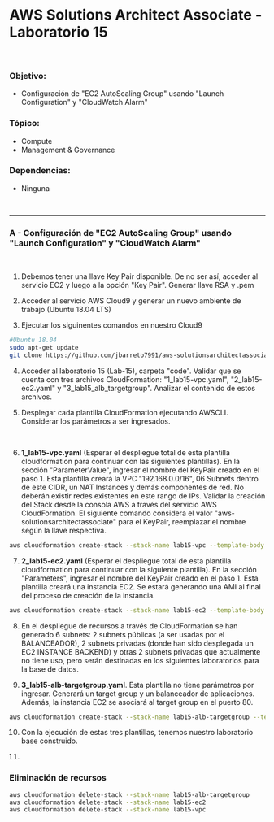 # AWS Solutions Architect Associate - Laboratorio 15

<br>

### Objetivo: 
* Configuración de "EC2 AutoScaling Group" usando "Launch Configuration" y "CloudWatch Alarm"

### Tópico:
* Compute
* Management & Governance

### Dependencias:
* Ninguna

<br>

---

### A - Configuración de "EC2 AutoScaling Group" usando "Launch Configuration" y "CloudWatch Alarm"


<br>

1. Debemos tener una llave Key Pair disponible. De no ser así, acceder al servicio EC2 y luego a la opción "Key Pair". Generar llave RSA y .pem 

2. Acceder al servicio AWS Cloud9 y generar un nuevo ambiente de trabajo (Ubuntu 18.04 LTS)

3. Ejecutar los siguinentes comandos en nuestro Cloud9

```bash
#Ubuntu 18.04
sudo apt-get update
git clone https://github.com/jbarreto7991/aws-solutionsarchitectassociate.git
```

4. Acceder al laboratorio 15 (Lab-15), carpeta "code". Validar que se cuenta con tres archivos CloudFormation: "1_lab15-vpc.yaml", "2_lab15-ec2.yaml" y "3_lab15_alb_targetgroup". Analizar el contenido de estos archivos.

5. Desplegar cada plantilla CloudFormation ejecutando AWSCLI. Considerar los parámetros a ser ingresados.

    <br>
6. **1_lab15-vpc.yaml** (Esperar el despliegue total de esta plantilla cloudformation para continuar con las siguientes plantillas). En la sección "ParameterValue", ingresar el nombre del KeyPair creado en el paso 1. Esta plantilla creará la VPC "192.168.0.0/16", 06 Subnets dentro de este CIDR, un NAT Instances y demás componentes de red. No deberán existir redes existentes en este rango de IPs. Validar la creación del Stack desde la consola AWS a través del servicio AWS CloudFormation. El siguiente comando considera el valor "aws-solutionsarchitectassociate" para el KeyPair, reemplazar el nombre según la llave respectiva.

```bash
aws cloudformation create-stack --stack-name lab15-vpc --template-body file://~/environment/aws-solutionsarchitectassociate/Lab-15/code/1_lab15-vpc.yaml --parameters ParameterKey=KeyPair,ParameterValue="aws-solutionsarchitectassociate" --capabilities CAPABILITY_IAM
```

7. **2_lab15-ec2.yaml** (Esperar el despliegue total de esta plantilla cloudformation para continuar con la siguiente plantilla). En la sección "Parameters", ingresar el nombre del KeyPair creado en el paso 1. Esta plantilla creará una instancia EC2. Se estará generando una AMI al final del proceso de creación de la instancia.

```bash
aws cloudformation create-stack --stack-name lab15-ec2 --template-body file://~/environment/aws-solutionsarchitectassociate/Lab-15/code/2_lab15-ec2.yaml --parameters ParameterKey=KeyPair,ParameterValue="aws-solutionsarchitectassociate" --capabilities CAPABILITY_IAM
```

8. En el despliegue de recursos a través de CloudFormation se han generado 6 subnets: 2 subnets públicas (a ser usadas por el BALANCEADOR), 2 subnets privadas (donde han sido desplegada un EC2 INSTANCE BACKEND) y otras 2 subnets privadas que actualmente no tiene uso, pero serán destinadas en los siguientes laboratorios para la base de datos.


9. **3_lab15-alb-targetgroup.yaml**. Esta plantilla no tiene parámetros por ingresar. Generará un target group y un balanceador de aplicaciones. Además, la instancia EC2 se asociará al target group en el puerto 80.

```bash
aws cloudformation create-stack --stack-name lab15-alb-targetgroup --template-body file://~/environment/aws-solutionsarchitectassociate/Lab-15/code/3_lab15-alb-targetgroup.yaml
```

10. Con la ejecución de estas tres plantillas, tenemos nuestro laboratorio base construido.

11. 





### Eliminación de recursos

```bash
aws cloudformation delete-stack --stack-name lab15-alb-targetgroup
aws cloudformation delete-stack --stack-name lab15-ec2
aws cloudformation delete-stack --stack-name lab15-vpc
```